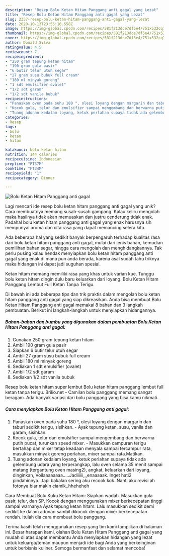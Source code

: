 ```yaml
---
description: "Resep Bolu Ketan Hitam Panggang anti gagal yang Lezat"
title: "Resep Bolu Ketan Hitam Panggang anti gagal yang Lezat"
slug: 2357-resep-bolu-ketan-hitam-panggang-anti-gagal-yang-lezat
date: 2020-10-13T23:55:16.558Z
image: https://img-global.cpcdn.com/recipes/581f213dce7df5e4/751x532cq70/bolu-ketan-hitam-panggang-anti-gagal-foto-resep-utama.jpg
thumbnail: https://img-global.cpcdn.com/recipes/581f213dce7df5e4/751x532cq70/bolu-ketan-hitam-panggang-anti-gagal-foto-resep-utama.jpg
cover: https://img-global.cpcdn.com/recipes/581f213dce7df5e4/751x532cq70/bolu-ketan-hitam-panggang-anti-gagal-foto-resep-utama.jpg
author: Donald Silva
ratingvalue: 4.5
reviewcount: 7
recipeingredient:
- "250 gram tepung ketan hitam"
- "190 gram gula pasir"
- "6 butir telur utuh segar"
- "27 gram susu bubuk full cream"
- "180 ml minyak goreng"
- "1 sdt emulsifier ovalet"
- "1/2 sdt garam"
- "1/2 sdt vanila bubuk"
recipeinstructions:
- "Panaskan oven pada suhu 180 °, olesi loyang dengan margarin dan taburi sedikit terigu, sisihkan. Ayak tepung ketan, susu, vanila dan garam, sisihkan."
- "Kocok gula, telur dan emulsifier sampai mengembang dan berwarna putih pucat, turunkan speed mixer. Masukkan campuran terigu bertahap dan mixer tetap keadaan menyala sampai tercampur rata, masukkan minyak goreng perlahan, mixer sampai rata.Matikan."
- "Tuang adonan kedalam loyang, ketuk perlahan supaya tidak ada gelembung udara yang terperangkap, lalu oven selama 35 menit sampai matang (tergantung oven masing2), angkat, keluarkan dari loyang, dinginkan, Voilaaaaaaaa.....Jadiiiiii,,,enaaaaak. Inget hati2 pindahinnya...tapi bakalan sering aku recook kok..Nanti aku revisi ah fotonya biar makin ciamik..hheheheh"
categories:
- Resep
tags:
- bolu
- ketan
- hitam

katakunci: bolu ketan hitam 
nutrition: 144 calories
recipecuisine: Indonesian
preptime: "PT37M"
cooktime: "PT34M"
recipeyield: "1"
recipecategory: Dinner

---
```



![Bolu Ketan Hitam Panggang anti gagal](https://img-global.cpcdn.com/recipes/581f213dce7df5e4/751x532cq70/bolu-ketan-hitam-panggang-anti-gagal-foto-resep-utama.jpg)

Lagi mencari ide resep bolu ketan hitam panggang anti gagal yang unik? Cara membuatnya memang susah-susah gampang. Kalau keliru mengolah maka hasilnya tidak akan memuaskan dan justru cenderung tidak enak. Padahal bolu ketan hitam panggang anti gagal yang enak harusnya sih mempunyai aroma dan cita rasa yang dapat memancing selera kita.

Ada beberapa hal yang sedikit banyak berpengaruh terhadap kualitas rasa dari bolu ketan hitam panggang anti gagal, mulai dari jenis bahan, kemudian pemilihan bahan segar, hingga cara mengolah dan menghidangkannya. Tak perlu pusing kalau hendak menyiapkan bolu ketan hitam panggang anti gagal yang enak di mana pun anda berada, karena asal sudah tahu triknya maka hidangan ini dapat jadi suguhan spesial.

Ketan hitam memang memiliki rasa yang khas untuk varian kue. Tunggu bolu ketan hitam dingin dulu baru keluarkan dari loyang. Bolu Ketan Hitam Panggang Lembut Full Ketan Tanpa Terigu.


Di bawah ini ada beberapa tips dan trik praktis dalam mengolah bolu ketan hitam panggang anti gagal yang siap dikreasikan. Anda bisa membuat Bolu Ketan Hitam Panggang anti gagal memakai 8 bahan dan 3 langkah pembuatan. Berikut ini langkah-langkah untuk menyiapkan hidangannya.

<!--inarticleads1-->

##### Bahan-bahan dan bumbu yang digunakan dalam pembuatan Bolu Ketan Hitam Panggang anti gagal:

1. Gunakan 250 gram tepung ketan hitam
1. Ambil 190 gram gula pasir
1. Siapkan 6 butir telur utuh segar
1. Ambil 27 gram susu bubuk full cream
1. Ambil 180 ml minyak goreng
1. Sediakan 1 sdt emulsifier (ovalet)
1. Ambil 1/2 sdt garam
1. Sediakan 1/2 sdt vanila bubuk


Resep bolu ketan hitam super lembut Bolu ketan hitam panggang lembut full ketan tanpa terigu. Brilio.net - Camilan bolu panggang memang sangat beragam. Ada banyak variasi dari bolu panggang yang bisa kamu nikmati. 

<!--inarticleads2-->

##### Cara menyiapkan Bolu Ketan Hitam Panggang anti gagal:

1. Panaskan oven pada suhu 180 °, olesi loyang dengan margarin dan taburi sedikit terigu, sisihkan. - Ayak tepung ketan, susu, vanila dan garam, sisihkan.
1. Kocok gula, telur dan emulsifier sampai mengembang dan berwarna putih pucat, turunkan speed mixer. - Masukkan campuran terigu bertahap dan mixer tetap keadaan menyala sampai tercampur rata, masukkan minyak goreng perlahan, mixer sampai rata.Matikan.
1. Tuang adonan kedalam loyang, ketuk perlahan supaya tidak ada gelembung udara yang terperangkap, lalu oven selama 35 menit sampai matang (tergantung oven masing2), angkat, keluarkan dari loyang, dinginkan, Voilaaaaaaaa.....Jadiiiiii,,,enaaaaak. Inget hati2 pindahinnya...tapi bakalan sering aku recook kok..Nanti aku revisi ah fotonya biar makin ciamik..hheheheh


Cara Membuat Bolu Kuku Ketan Hitam: Siapkan wadah. Masukkan gula pasir, telur, dan SP. Kocok dengan menggunakan mixer berkecepatan tinggi sampai warnanya Ayak tepung ketan hitam. Lalu masukkan sedikit demi sedikit ke dalam adonan sambil dikocok dengan mixer berkecepatan rendah. Itulah dia cara membuat bolu panggang. 

Terima kasih telah menggunakan resep yang tim kami tampilkan di halaman ini. Besar harapan kami, olahan Bolu Ketan Hitam Panggang anti gagal yang mudah di atas dapat membantu Anda menyiapkan hidangan yang lezat untuk keluarga/teman maupun menjadi ide bagi Anda yang berkeinginan untuk berbisnis kuliner. Semoga bermanfaat dan selamat mencoba!
